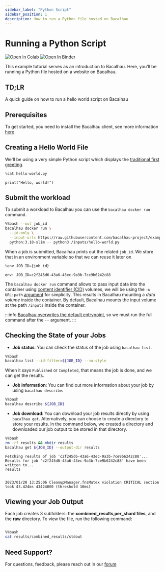 ```yaml
---
sidebar_label: "Python Script"
sidebar_position: 1
description: How to run a Python file hosted on Bacalhau
---
```

# Running a Python Script

[![Open In Colab](https://colab.research.google.com/assets/colab-badge.svg)](https://colab.research.google.com/github/bacalhau-project/examples/blob/main/workload-onboarding/trivial-python/index.ipynb)
[![Open In Binder](https://mybinder.org/badge.svg)](https://mybinder.org/v2/gh/bacalhau-project/examples/HEAD?labpath=workload-onboarding/trivial-python/index.ipynb)

This example tutorial serves as an introduction to Bacalhau. Here, you'll be running a Python file hosted on a website on Bacalhau.

## TD;LR
A quick guide on how to run a hello world script on Bacalhau

## Prerequisites

To get started, you need to install the Bacalhau client, see more information [here](https://docs.bacalhau.org/getting-started/installation)

## Creating a Hello World File

We'll be using a very simple Python script which displays the [traditional first greeting](https://en.wikipedia.org/wiki/%22Hello,_World!%22_program).


```python
%cat hello-world.py
```

    print("Hello, world!")

## Submit the workload

To submit a workload to Bacalhau you can use the `bacalhau docker run` command. 


```bash
%%bash --out job_id
bacalhau docker run \
  --id-only \
  --input-urls https://raw.githubusercontent.com/bacalhau-project/examples/151eebe895151edd83468e3d8b546612bf96cd05/workload-onboarding/trivial-python/hello-world.py \
  python:3.10-slim -- python3 /inputs/hello-world.py
```

When a job is submitted, Bacalhau prints out the related `job_id`. We store that in an environment variable so that we can reuse it later on.


```python
%env JOB_ID={job_id}
```

    env: JOB_ID=c2f245d6-43a6-43ec-9a3b-7ce9b6242c88


The `bacalhau docker run` command allows to pass input data into the container using [content identifier (CID)](https://github.com/multiformats/cid) volumes, we will be using the `-u URL:path` [argument](https://docs.bacalhau.org/all-flags#docker-run) for simplicity. This results in Bacalhau mounting a *data volume* inside the container. By default, Bacalhau mounts the input volume at the path `/inputs` inside the container.

:::info
[Bacalhau overwrites the default entrypoint](https://github.com/filecoin-project/bacalhau/blob/v0.2.3/cmd/bacalhau/docker_run.go#L64), so we must run the full command after the `--` argument.
:::

## Checking the State of your Jobs

- **Job status**: You can check the status of the job using `bacalhau list`. 


```bash
%%bash
bacalhau list --id-filter=${JOB_ID} --no-style
```

When it says `Published` or `Completed`, that means the job is done, and we can get the results.

- **Job information**: You can find out more information about your job by using `bacalhau describe`.


```bash
%%bash
bacalhau describe ${JOB_ID}
```

- **Job download**: You can download your job results directly by using `bacalhau get`. Alternatively, you can choose to create a directory to store your results. In the command below, we created a directory and downloaded our job output to be stored in that directory.


```bash
%%bash
rm -rf results && mkdir results
bacalhau get ${JOB_ID} --output-dir results
```

    Fetching results of job 'c2f245d6-43a6-43ec-9a3b-7ce9b6242c88'...
    Results for job 'c2f245d6-43a6-43ec-9a3b-7ce9b6242c88' have been written to...
    results


    2023/01/20 13:25:06 CleanupManager.fnsMutex violation CRITICAL section took 43.424ms 43424000 (threshold 10ms)


## Viewing your Job Output

Each job creates 3 subfolders: the **combined_results**,**per_shard files**, and the **raw** directory. To view the file, run the following command:


```bash

%%bash
cat results/combined_results/stdout

```

## Need Support?

For questions, feedback, please reach out in our [forum](https://github.com/filecoin-project/bacalhau/discussions)
